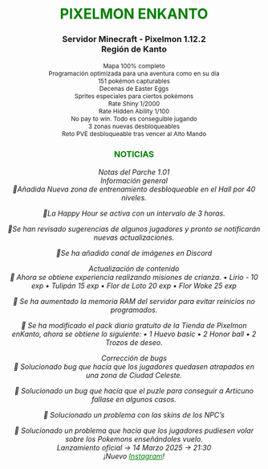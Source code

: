 
<div style="color: green; text-align: center;"><h1>PIXELMON ENKANTO</h1></div>
<div style="text-align: center;"><h3>Servidor Minecraft - Pixelmon 1.12.2<br> Región de Kanto</h3></div>
<div style="text-align: center; font-size: 12px;">
Mapa 100% completo<br>
Programación optimizada para una aventura como en su día<br>
151 pokémon capturables<br>
Decenas de Easter Eggs<br>
Sprites especiales para ciertos pokémons<br>
Rate Shiny 1/2000<br>
Rate Hidden Ability 1/100<br>
No pay to win. Todo es conseguible jugando<br>
3 zonas nuevas desbloqueables<br>
Reto PVE desbloqueable tras vencer al Alto Mando<br>
</div>

<div style="color: green; text-align: center;"><h3>NOTICIAS</h3></div>
<div style="text-align: center;"><em>Notas del Parche 1.01<br>
Información general<br>
🔹Añadida Nueva zona de entrenamiento desbloqueable en el Hall por 40 niveles.

🔹La Happy Hour se activa con un intervalo de 3 horas.

🔹Se han revisado sugerencias de algunos jugadores y pronto se notificarán nuevas actualizaciones. 

🔹Se ha añadido canal de imágenes en Discord

Actualización de contenido<br>
🔹 Ahora se obtiene experiencia realizando misiones de crianza.
            •   Lirio - 10 exp
            •   Tulipán 15 exp
            •   Flor de Loto 20 exp
            •   Flor Woke 25 exp

🔹 Se ha aumentado la memoria RAM del servidor para evitar reinicios no programados.

🔹 Se ha modificado el pack diario gratuito de la Tienda de Pixelmon enKanto, ahora se obtiene lo siguiente:
            •   1 Huevo basic
            •   2 Honor ball
            •   2 Trozos de deseo.

Corrección de bugs<br>
🔹 Solucionado bug que hacía que los jugadores quedasen atrapados en una zona de Ciudad Celeste.

🔹 Solucionado un bug que hacía que el puzle para conseguir a Articuno fallase en algunos casos.

🔹 Solucionado un problema con las skins de los NPC’s

🔹 Solucionado un problema que hacía que los jugadores pudiesen volar sobre los Pokemons enseñándoles vuelo. <br>
<em>Lanzamiento oficial -> 14 Marzo 2025 -> 21:30<br>
¡Nuevo <a style="color: green;" href="https://www.instagram.com/pixelmonenkanto">Instagram</a>!</em>
</div>
